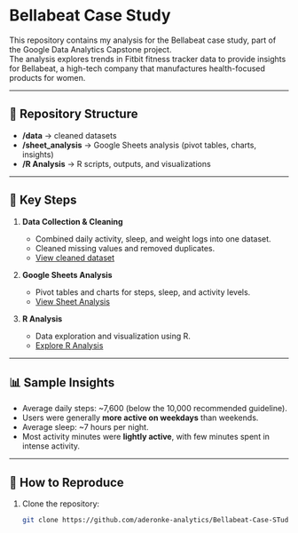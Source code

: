 # Bellabeat Case Study 

This repository contains my analysis for the Bellabeat case study, part of the Google Data Analytics Capstone project.  
The analysis explores trends in Fitbit fitness tracker data to provide insights for Bellabeat, a high-tech company that manufactures health-focused products for women.

---

## 📂 Repository Structure
- **/data** → cleaned datasets  
- **/sheet_analysis** → Google Sheets analysis (pivot tables, charts, insights)  
- **/R Analysis** → R scripts, outputs, and visualizations  

---

## 🔑 Key Steps
1. **Data Collection & Cleaning**
   - Combined daily activity, sleep, and weight logs into one dataset.
   - Cleaned missing values and removed duplicates.  
   - [View cleaned dataset](https://github.com/aderonke-analytics/Bellabeat-Case-STudy/blob/6c4bcfc9af3b6ab3da4298a6f281a9bff02f83b7/data/clean_master_sheet%20-%20master.csv)

2. **Google Sheets Analysis**
   - Pivot tables and charts for steps, sleep, and activity levels.  
   - [View Sheet Analysis](https://github.com/aderonke-analytics/Bellabeat-Case-STudy/tree/c1bcd9bdc48243e0565c3bdc8b4b529d76986a1f/sheet_analysis)

3. **R Analysis**
   - Data exploration and visualization using R.  
   - [Explore R Analysis](./R%20Analysis)

---

## 📊 Sample Insights
- Average daily steps: ~7,600 (below the 10,000 recommended guideline).  
- Users were generally **more active on weekdays** than weekends.  
- Average sleep: ~7 hours per night.  
- Most activity minutes were **lightly active**, with few minutes spent in intense activity.  

---

## 🚀 How to Reproduce
1. Clone the repository:
   ```bash
   git clone https://github.com/aderonke-analytics/Bellabeat-Case-STudy.git
